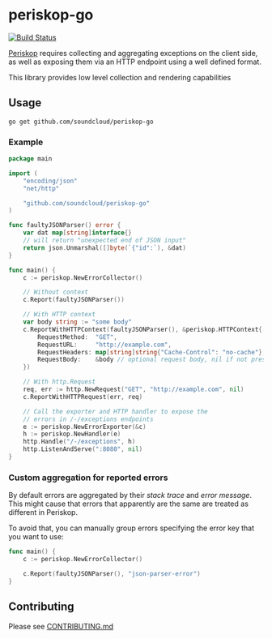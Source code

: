 # periskop-go

[![Build Status](https://api.cirrus-ci.com/github/soundcloud/periskop-go.svg)](https://cirrus-ci.com/github/soundcloud/periskop-go)

[Periskop](https://github.com/soundcloud/periskop) requires collecting and aggregating exceptions on the client side,
as well as exposing them via an HTTP endpoint using a well defined format.

This library provides low level collection and rendering capabilities

## Usage

```
go get github.com/soundcloud/periskop-go
```

### Example

```go
package main

import (
	"encoding/json"
	"net/http"

	"github.com/soundcloud/periskop-go"
)

func faultyJSONParser() error {
	var dat map[string]interface{}
	// will return "unexpected end of JSON input"
	return json.Unmarshal([]byte(`{"id":`), &dat)
}

func main() {
	c := periskop.NewErrorCollector()

	// Without context
	c.Report(faultyJSONParser())

	// With HTTP context
	var body string := "some body"
	c.ReportWithHTTPContext(faultyJSONParser(), &periskop.HTTPContext{
		RequestMethod:  "GET",
		RequestURL:     "http://example.com",
		RequestHeaders: map[string]string{"Cache-Control": "no-cache"},
		RequestBody:	&body // optional request body, nil if not present
	})

	// With http.Request
	req, err := http.NewRequest("GET", "http://example.com", nil)
	c.ReportWithHTTPRequest(err, req)

	// Call the exporter and HTTP handler to expose the
	// errors in /-/exceptions endpoints
	e := periskop.NewErrorExporter(&c)
	h := periskop.NewHandler(e)
	http.Handle("/-/exceptions", h)
	http.ListenAndServe(":8080", nil)
}
```

### Custom aggregation for reported errors

By default errors are aggregated by their _stack trace_ and _error message_. This might cause that errors that apparently are the same are treated as different in Periskop.

To avoid that, you can manually group errors specifying the error key that you want to use:

```go
func main() {
	c := periskop.NewErrorCollector()

	c.Report(faultyJSONParser(), "json-parser-error")
}
```

## Contributing

Please see [CONTRIBUTING.md](CONTRIBUTING.md)
